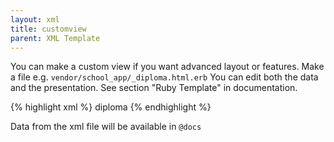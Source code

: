 ```yaml
---
layout: xml
title: customview
parent: XML Template
---
```

You can make a custom view if you want advanced layout or features.
Make a file e.g. `vendor/school_app/_diploma.html.erb`
You can edit both the data and the presentation.
See section "Ruby Template" in documentation.

{% highlight xml %}
    <table>
        <customview>diploma</customview>
{% endhighlight %}

Data from the xml file will be available in `@docs`